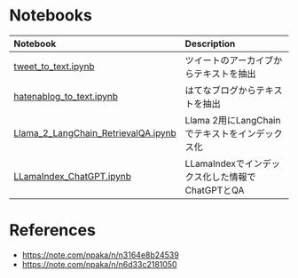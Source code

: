 # Notebooks

| Notebook  | Description |
|:-|:-|
| [tweet_to_text.ipynb](tweet_to_text.ipynb)  | ツイートのアーカイブからテキストを抽出 |
| [hatenablog_to_text.ipynb](hatenablog_to_text.ipynb) | はてなブログからテキストを抽出 |
| [Llama_2_LangChain_RetrievalQA.ipynb](Llama_2_LangChain_RetrievalQA.ipynb) | Llama 2用にLangChainでテキストをインデックス化 |
| [LLamaIndex_ChatGPT.ipynb](LLamaIndex_ChatGPT.ipynb) | LLamaIndexでインデックス化した情報でChatGPTとQA |

# References

- https://note.com/npaka/n/n3164e8b24539
- https://note.com/npaka/n/n6d33c2181050
